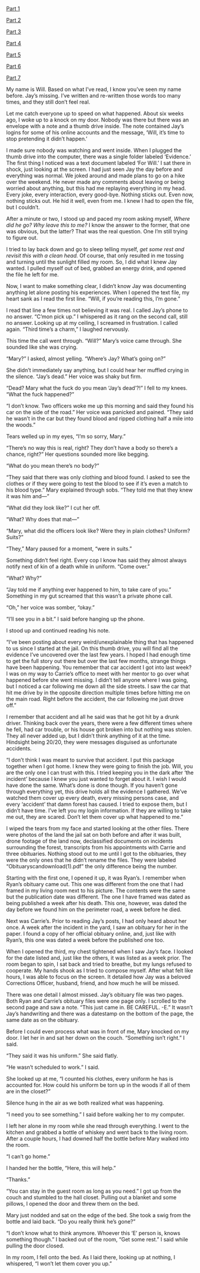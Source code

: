 [Part 1](https://www.reddit.com/r/nosleep/s/zjl3ZUIGXo)

[Part 2](https://www.reddit.com/r/nosleep/s/ONRmqH6cEb)

[Part 3](https://www.reddit.com/r/nosleep/s/OjHX2kSW2f)

[Part 4](https://www.reddit.com/r/nosleep/comments/1iw28tt/i_work_as_a_tribal_correctional_officer_there_are/)

[Part 5](https://www.reddit.com/r/nosleep/comments/1iwu25u/i_work_as_a_tribal_correctional_officer_there_are/)

[Part 6](https://www.reddit.com/r/nosleep/comments/1jn0fax/i_work_as_a_tribal_correctional_officer_there_are/)

[Part 7](https://www.reddit.com/r/nosleep/comments/1ky2bcj/i_work_as_a_tribal_correctional_officer_there_are/)

My name is Will. Based on what I’ve read, I know you’ve seen my name before. Jay’s missing. I’ve written and re-written those words too many times, and they still don’t feel real. 

Let me catch everyone up to speed on what happened. About six weeks ago, I woke up to a knock on my door. Nobody was there but there was an envelope with a note and a thumb drive inside. The note contained Jay’s logins for some of his online accounts and the message, ‘Will, it’s time to stop pretending it didn’t happen.’

I made sure nobody was watching and went inside. When I plugged the thumb drive into the computer, there was a single folder labeled ‘Evidence.’ The first thing I noticed was a text document labeled ‘For Will.’ I sat there in shock, just looking at the screen. I had just seen Jay the day before and everything was normal. We joked around and made plans to go on a hike over the weekend. He never made any comments about leaving or being worried about anything, but this had me replaying everything in my head. Every joke, every interaction, every good-bye. Nothing sticks out. Even now, nothing sticks out. He hid it well, even from me. I knew I had to open the file, but I couldn’t.

After a minute or two, I stood up and paced my room asking myself, *Where did he go? Why leave this to me?* I know the answer to the former, that one was obvious, but the latter? That was the real question. One I’m still trying to figure out.

I tried to lay back down and go to sleep telling myself, *get some rest and revisit this with a clean head.* Of course, that only resulted in me tossing and turning until the sunlight filled my room. So, I did what I knew Jay wanted. I pulled myself out of bed, grabbed an energy drink, and opened the file he left for me.

Now, I want to make something clear, I didn’t know Jay was documenting anything let alone posting his experiences. When I opened the text file, my heart sank as I read the first line. “Will, if you’re reading this, I’m gone.”

I read that line a few times not believing it was real. I called Jay’s phone to no answer. “C’mon pick up.” I whispered as it rang on the second call, still no answer. Looking up at my ceiling, I screamed in frustration. I called again. “Third time’s a charm,” I laughed nervously.

This time the call went through. “Will?” Mary’s voice came through. She sounded like she was crying.

“Mary?” I asked, almost yelling. “Where’s Jay? What’s going on?”

She didn’t immediately say anything, but I could hear her muffled crying in the silence. “Jay’s dead.” Her voice was shaky but firm.

“Dead? Mary what the fuck do you mean ‘Jay’s dead’?!” I fell to my knees. “What the fuck happened?”

“I don’t know. Two officers woke me up this morning and said they found his car on the side of the road.” Her voice was panicked and pained. “They said he wasn’t in the car but they found blood and ripped clothing half a mile into the woods.”

Tears welled up in my eyes, “I’m so sorry, Mary.”

“There’s no way this is real, right? They don’t have a body so there’s a chance, right?” Her questions sounded more like begging.

“What do you mean there’s no body?”

“They said that there was only clothing and blood found. I asked to see the clothes or if they were going to test the blood to see if it’s even a match to his blood type.” Mary explained through sobs. “They told me that they knew it was him and—”

“What did they look like?” I cut her off.

“What? Why does that mat—”

“Mary, what did the officers look like? Were they in plain clothes? Uniform? Suits?”

“They,” Mary paused for a moment, “were in suits.”

Something didn’t feel right. Every cop I know has said they almost always notify next of kin of a death while in uniform. “Come over.”

“What? Why?”

“Jay told me if anything ever happened to him, to take care of you.” Something in my gut screamed that this wasn’t a private phone call.

“Oh,” her voice was somber, “okay.”

“I’ll see you in a bit.” I said before hanging up the phone.

I stood up and continued reading his note.

“I’ve been posting about every weird/unexplainable thing that has happened to us since I started at the jail. On this thumb drive, you will find all the evidence I’ve uncovered over the last few years. I hoped I had enough time to get the full story out there but over the last few months, strange things have been happening. You remember that car accident I got into last week? I was on my way to Carrie’s office to meet with her mentor to go over what happened before she went missing. I didn’t tell anyone where I was going, but I noticed a car following me down all the side streets. I saw the car that hit me drive by in the opposite direction multiple times before hitting me on the main road. Right before the accident, the car following me just drove off.”

I remember that accident and all he said was that he got hit by a drunk driver. Thinking back over the years, there were a few different times where he fell, had car trouble, or his house got broken into but nothing was stolen. They all never added up, but I didn’t think anything of it at the time. Hindsight being 20/20, they were messages disguised as unfortunate accidents.

“I don’t think I was meant to survive that accident. I put this package together when I got home. I knew they were going to finish the job. Will, you are the only one I can trust with this. I tried keeping you in the dark after ‘the incident’ because I knew you just wanted to forget about it. I wish I would have done the same. What’s done is done though. If you haven’t gone through everything yet, this drive holds all the evidence I gathered. We’ve watched them cover up every death, every missing persons case, and every ‘accident’ that damn forest has caused. I tried to expose them, but I didn’t have time. I’ve left you my login information. If they are willing to take me out, they are scared. Don’t let them cover up what happened to me.”

I wiped the tears from my face and started looking at the other files. There were photos of the land the jail sat on both before and after it was built, drone footage of the land now, declassified documents on incidents surrounding the forest, transcripts from his appointments with Carrie and three obituaries. Nothing stood out to me until I got to the obituaries, they were the only ones that he didn’t rename the files. They were labeled “Obituaryscandownload(1).pdf” the only difference being the number.

Starting with the first one, I opened it up, it was Ryan’s. I remember when Ryan’s obituary came out. This one was different from the one that I had framed in my living room next to his picture. The contents were the same but the publication date was different. The one I have framed was dated as being published a week after his death. This one, however, was dated the day before we found him on the perimeter road, a week before he died.

Next was Carrie’s. Prior to reading Jay’s posts, I had only heard about her once. A week after the incident in the yard, I saw an obituary for her in the paper. I found a copy of her official obituary online, and, just like with Ryan’s, this one was dated a week before the published one too.

When I opened the third, my chest tightened when I saw Jay’s face. I looked for the date listed and, just like the others, it was listed as a week prior. The room began to spin, I sat back and tried to breathe, but my lungs refused to cooperate. My hands shook as I tried to compose myself. After what felt like hours, I was able to focus on the screen. It detailed how Jay was a beloved Corrections Officer, husband, friend, and how much he will be missed.

There was one detail I almost missed. Jay’s obituary file was two pages. Both Ryan and Carrie’s obituary files were one page only. I scrolled to the second page and saw a note. “This just came in. BE CAREFUL. -E.” It wasn’t Jay’s handwriting and there was a datestamp on the bottom of the page, the same date as on the obituary.

Before I could even process what was in front of me, Mary knocked on my door. I let her in and sat her down on the couch. “Something isn’t right.” I said.

“They said it was his uniform.” She said flatly.

“He wasn’t scheduled to work.” I said.

She looked up at me, “I counted his clothes, every uniform he has is accounted for. How could his uniform be torn up in the woods if all of them are in the closet?”

Silence hung in the air as we both realized what was happening.

“I need you to see something.” I said before walking her to my computer.

I left her alone in my room while she read through everything. I went to the kitchen and grabbed a bottle of whiskey and went back to the living room. After a couple hours, I had downed half the bottle before Mary walked into the room.

“I can’t go home.”

I handed her the bottle, “Here, this will help.”

“Thanks.”

“You can stay in the guest room as long as you need.” I got up from the couch and stumbled to the hall closet. Pulling out a blanket and some pillows, I opened the door and threw them on the bed.

Mary just nodded and sat on the edge of the bed. She took a swig from the bottle and laid back. “Do you really think he’s gone?”

“I don’t know what to think anymore. Whoever this ‘E’ person is, knows something though.” I backed out of the room, “Get some rest.” I said while pulling the door closed.

In my room, I fell onto the bed. As I laid there, looking up at nothing, I whispered, “I won’t let them cover you up.”